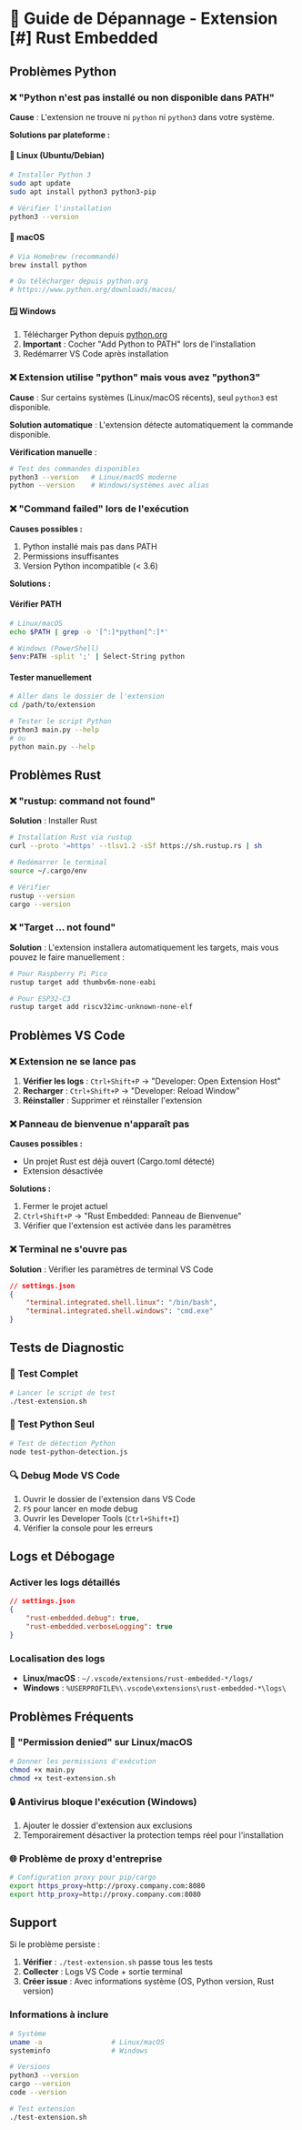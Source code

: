 # 🔧 Guide de Dépannage - Extension [#] Rust Embedded

## Problèmes Python

### ❌ "Python n'est pas installé ou non disponible dans PATH"

**Cause** : L'extension ne trouve ni `python` ni `python3` dans votre système.

**Solutions par plateforme :**

#### 🐧 Linux (Ubuntu/Debian)
```bash
# Installer Python 3
sudo apt update
sudo apt install python3 python3-pip

# Vérifier l'installation
python3 --version
```

#### 🍎 macOS
```bash
# Via Homebrew (recommandé)
brew install python

# Ou télécharger depuis python.org
# https://www.python.org/downloads/macos/
```

#### 🪟 Windows
1. Télécharger Python depuis [python.org](https://www.python.org/downloads/windows/)
2. **Important** : Cocher "Add Python to PATH" lors de l'installation
3. Redémarrer VS Code après installation

### ❌ Extension utilise "python" mais vous avez "python3"

**Cause** : Sur certains systèmes (Linux/macOS récents), seul `python3` est disponible.

**Solution automatique** : L'extension détecte automatiquement la commande disponible.

**Vérification manuelle** :
```bash
# Test des commandes disponibles
python3 --version   # Linux/macOS moderne
python --version    # Windows/systèmes avec alias
```

### ❌ "Command failed" lors de l'exécution

**Causes possibles :**
1. Python installé mais pas dans PATH
2. Permissions insuffisantes
3. Version Python incompatible (< 3.6)

**Solutions :**

#### Vérifier PATH
```bash
# Linux/macOS
echo $PATH | grep -o '[^:]*python[^:]*'

# Windows (PowerShell)
$env:PATH -split ';' | Select-String python
```

#### Tester manuellement
```bash
# Aller dans le dossier de l'extension
cd /path/to/extension

# Tester le script Python
python3 main.py --help
# ou
python main.py --help
```

## Problèmes Rust

### ❌ "rustup: command not found"

**Solution** : Installer Rust
```bash
# Installation Rust via rustup
curl --proto '=https' --tlsv1.2 -sSf https://sh.rustup.rs | sh

# Redémarrer le terminal
source ~/.cargo/env

# Vérifier
rustup --version
cargo --version
```

### ❌ "Target ... not found"

**Solution** : L'extension installera automatiquement les targets, mais vous pouvez le faire manuellement :
```bash
# Pour Raspberry Pi Pico
rustup target add thumbv6m-none-eabi

# Pour ESP32-C3
rustup target add riscv32imc-unknown-none-elf
```

## Problèmes VS Code

### ❌ Extension ne se lance pas

1. **Vérifier les logs** : `Ctrl+Shift+P` → "Developer: Open Extension Host"
2. **Recharger** : `Ctrl+Shift+P` → "Developer: Reload Window"  
3. **Réinstaller** : Supprimer et réinstaller l'extension

### ❌ Panneau de bienvenue n'apparaît pas

**Causes possibles :**
- Un projet Rust est déjà ouvert (Cargo.toml détecté)
- Extension désactivée

**Solutions :**
1. Fermer le projet actuel
2. `Ctrl+Shift+P` → "Rust Embedded: Panneau de Bienvenue"
3. Vérifier que l'extension est activée dans les paramètres

### ❌ Terminal ne s'ouvre pas

**Solution** : Vérifier les paramètres de terminal VS Code
```json
// settings.json
{
    "terminal.integrated.shell.linux": "/bin/bash",
    "terminal.integrated.shell.windows": "cmd.exe"
}
```

## Tests de Diagnostic

### 🧪 Test Complet
```bash
# Lancer le script de test
./test-extension.sh
```

### 🐍 Test Python Seul
```bash
# Test de détection Python
node test-python-detection.js
```

### 🔍 Debug Mode VS Code
1. Ouvrir le dossier de l'extension dans VS Code
2. `F5` pour lancer en mode debug
3. Ouvrir les Developer Tools (`Ctrl+Shift+I`)
4. Vérifier la console pour les erreurs

## Logs et Débogage

### Activer les logs détaillés
```json
// settings.json
{
    "rust-embedded.debug": true,
    "rust-embedded.verboseLogging": true
}
```

### Localisation des logs
- **Linux/macOS** : `~/.vscode/extensions/rust-embedded-*/logs/`
- **Windows** : `%USERPROFILE%\.vscode\extensions\rust-embedded-*\logs\`

## Problèmes Fréquents

### 🔄 "Permission denied" sur Linux/macOS
```bash
# Donner les permissions d'exécution
chmod +x main.py
chmod +x test-extension.sh
```

### 🔒 Antivirus bloque l'exécution (Windows)
1. Ajouter le dossier d'extension aux exclusions
2. Temporairement désactiver la protection temps réel pour l'installation

### 🌐 Problème de proxy d'entreprise
```bash
# Configuration proxy pour pip/cargo
export https_proxy=http://proxy.company.com:8080
export http_proxy=http://proxy.company.com:8080
```

## Support

Si le problème persiste :

1. **Vérifier** : `./test-extension.sh` passe tous les tests
2. **Collecter** : Logs VS Code + sortie terminal
3. **Créer issue** : Avec informations système (OS, Python version, Rust version)

### Informations à inclure
```bash
# Système
uname -a                 # Linux/macOS
systeminfo               # Windows

# Versions
python3 --version
cargo --version
code --version

# Test extension
./test-extension.sh
```